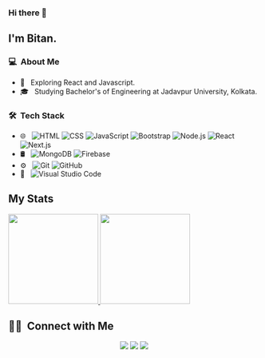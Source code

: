 ### Hi there 👋

## I'm Bitan.

### 💻 &nbsp;About Me 

- 🤔 &nbsp; Exploring React and Javascript.
- 🎓 &nbsp; Studying Bachelor's of Engineering at Jadavpur University, Kolkata.


### 🛠 &nbsp;Tech Stack

- 🌐 &nbsp;
  ![HTML](https://img.shields.io/badge/-HTML-333333?style=flat&logo=HTML5)
  ![CSS](https://img.shields.io/badge/-CSS-333333?style=flat&logo=CSS3&logoColor=1572B6)
  ![JavaScript](https://img.shields.io/badge/-JavaScript-333333?style=flat&logo=javascript)
  ![Bootstrap](https://img.shields.io/badge/-Bootstrap-333333?style=flat&logo=bootstrap&logoColor=563D7C)
  ![Node.js](https://img.shields.io/badge/-Node.js-333333?style=flat&logo=node.js)
  ![React](https://img.shields.io/badge/-React-333333?style=flat&logo=react)
  ![Next.js](https://img.shields.io/badge/-Next.js-333333?style=flat&logo=next.js)
- 🛢 &nbsp;
  ![MongoDB](https://img.shields.io/badge/-MongoDB-333333?style=flat&logo=mongodb)
  ![Firebase](https://img.shields.io/badge/-Firebase-333333?style=flat&logo=mongodb)
- ⚙️ &nbsp;
  ![Git](https://img.shields.io/badge/-Git-333333?style=flat&logo=git)
  ![GitHub](https://img.shields.io/badge/-GitHub-333333?style=flat&logo=github)
- 🔧 &nbsp;
  ![Visual Studio Code](https://img.shields.io/badge/-Visual%20Studio%20Code-333333?style=flat&logo=visual-studio-code&logoColor=007ACC)


## My Stats
<p>
<a href="https://github.com/AVS1508">
  <img height="180em" src="https://github-readme-stats.vercel.app/api?username=FroZen-07&show_icons=true&theme=radical" />
  <img height="180em" src="https://github-readme-stats-eight-theta.vercel.app/api/top-langs/?username=FroZen-07&theme=radical&layout=compact" />
</a>
</p>


##  🤝🏻 &nbsp;Connect with Me

<p align="center">
<a href="https://www.linkedin.com/in/bitan-atarthy-3634791b8/"><img src="https://img.shields.io/badge/-bitan%20atarthy-3634791b8?style=flat-square&logo=Linkedin&logoColor=white"/></a>
  <a href="https://twitter.com/AtarthyBitan"><img src="https://img.shields.io/badge/-AtarthyBitan?style=flat-square&logo=Twitter&logoColor=white"/></a>
<a href="mailto:bitan.atarthy07@gmail.com"><img src="https://img.shields.io/badge/-bitan.atarthy07@gmail.com-D14836?style=flat-square&logo=Gmail&logoColor=white"/></a>

<!--
**cdthomp1/cdthomp1** is a ✨ _special_ ✨ repository because its `README.md` (this file) appears on your GitHub profile.

